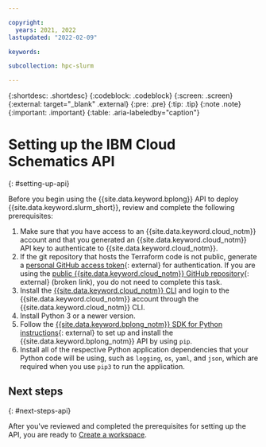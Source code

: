 ```yaml
---

copyright:
  years: 2021, 2022
lastupdated: "2022-02-09"

keywords: 

subcollection: hpc-slurm

---
```


{:shortdesc: .shortdesc}
{:codeblock: .codeblock}
{:screen: .screen}
{:external: target="_blank" .external}
{:pre: .pre}
{:tip: .tip}
{:note .note}
{:important: .important}
{:table: .aria-labeledby="caption"}

# Setting up the IBM Cloud Schematics API
{: #setting-up-api}

Before you begin using the {{site.data.keyword.bplong}} API to deploy {{site.data.keyword.slurm_short}}, review and complete the following prerequisites: 

1. Make sure that you have access to an {{site.data.keyword.cloud_notm}} account and that you generated an {{site.data.keyword.cloud_notm}} API key to authenticate to {{site.data.keyword.cloud_notm}}.
2. If the git repository that hosts the Terraform code is not public, generate a [personal GitHub access token](https://docs.github.com/en/github/authenticating-to-github/keeping-your-account-and-data-secure/creating-a-personal-access-token){: external} for authentication. If you are using the [public {{site.data.keyword.cloud_notm}} GitHub repository](https://github.com/IBM-Cloud/hpc-cluster-slurm){: external} (broken link), you do not need to complete this task.
3. Install the [{{site.data.keyword.cloud_notm}} CLI](/docs/cli?topic=cli-install-ibmcloud-cli) and login to the {{site.data.keyword.cloud_notm}} account through the {{site.data.keyword.cloud_notm}} CLI.
5. Install Python 3 or a newer version.
6. Follow the [{{site.data.keyword.bplong_notm}} SDK for Python instructions](https://cloud.ibm.com/apidocs/schematics?code=python#introduction){: external} to set up and install the {{site.data.keyword.bplong_notm}} API by using `pip`.
8. Install all of the respective Python application dependencies that your Python code will be using, such as `logging`, `os`, `yaml`, and `json`, which are required when you use `pip3` to run the application.

## Next steps
{: #next-steps-api}

After you've reviewed and completed the prerequisites for setting up the API, you are ready to [Create a workspace](/docs/hpc-slurm?topic=hpc-slurm-creating-workspace&interface=api).
